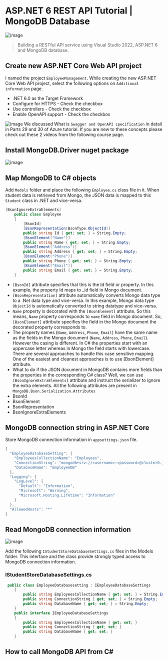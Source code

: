 # ASP.NET 6 REST API Tutorial | MongoDB Database
![image](https://user-images.githubusercontent.com/87810853/184068578-ab827756-fb33-4129-893b-76491984b8f8.png)

> Building a RESTful API service using Visual Studio 2022, ASP.NET 6 and MongoDB database.
## Create new ASP.NET Core Web API project
I named the project `EmployeeManagement`. While creating the new ASP.NET Core Web API project, select the following options on `Additional information` page.
+ .NET 6.0 as the Target Framework
+ Configure for HTTPS - Check the checkbox
+ Use controllers - Check the checkbox
+ Enable OpenAPI support - Check the checkbox

![image](https://user-images.githubusercontent.com/87810853/184073668-2f98fc81-d74b-4058-ba89-eab501c983fa.png)
We discussed What is `Swagger and OpenAPI specification` in detail in Parts 29 and 30 of Azure tutorial. If you are new to these concepts please check out these 2 videos from the following course page.
## Install MongoDB.Driver nuget package
![image](https://user-images.githubusercontent.com/87810853/184073844-27024d93-bb4f-4d82-aa9c-3b03e1dbb122.png)
## Map MongoDB to C# objects
Add `Models` folder and place the following `Employee.cs` class file in it. When student data is retrieved from Mongo, the JSON data is mapped to this `Student` class in .NET and vice-versa.
```C#
[BsonIgnoreExtraElements]
    public class Employee
    {
        [BsonId]
        [BsonRepresentation(BsonType.ObjectId)]
        public string Id { get; set; } = String.Empty;
        [BsonElement("Name")]
        public string Name { get; set; } = String.Empty;
        [BsonElement("Address")]
        public string Address { get; set; } = String.Empty;
        [BsonElement("Phone")]
        public string Phone { get; set; } = String.Empty;
        [BsonElement("Email")]
        public string Email { get; set; } = String.Empty;
    }
```
+ `[BsonId]` attribute specifies that this is the Id field or property. In this example, the property Id maps to _id field in Mongo document.
+ `[BsonRepresentation]` attribute automatically converts Mongo data type to a .Net data type and vice-versa. In this example, Mongo data type `ObjectId` is automatically converted to string datatype and vice-versa.
+ `Name` property is decorated with the `[BsonElement]` attribute. So this means, `Name` property corresponds to `name` field in Mongo document. So, `[BsonElement]` attribute specifies the field in the Mongo document the decorated property corresponds to.
+ The property names (`Name`, `Address`, `Phone`, `Email`) have the same name as the fields in the Mongo document (`Name`, `Address`, `Phone`, `Email`). However the casing is different. In C# the properties start with an uppercase letter whereas in Mongo the field starts with lowercase. There are several approaches to handle this case sensitive mapping. One of the easiest and cleanest approaches is to use [BsonElement] attribute.
+ What to do if the JSON document in MongoDB contains more fields than the properties in the corresponding C# class? Well, we can use `[BsonIgnoreExtraElements]` attribute and instruct the serializer to ignore the extra elements.
All the following attributes are present in `MongoDB.Bson.Serialization.Attributes`
+ BsonId
+ BsonElement
+ BsonRepresentation
+ BsonIgnoreExtraElements
## MongoDB connection string in ASP.NET Core
Store MongoDB connection information in `appsettings.json` file.
```C#
{
  "EmployeeDatabaseSetting": {
    "EmployeesCollectionName": "Employees",
    "ConnectionString": "mongodb+srv://<username>:<password>@cluster0.jscfz7b.mongodb.net/test",
    "DatabaseName": "EmployeeDB"
  },
  "Logging": {
    "LogLevel": {
      "Default": "Information",
      "Microsoft": "Warning",
      "Microsoft.Hosting.Lifetime": "Information"
    }
  },
  "AllowedHosts": "*"
}
```
## Read MongoDB connection information

![image](https://user-images.githubusercontent.com/87810853/184075019-302a7825-cf25-4380-9e7b-aace54deab95.png)

Add the following  `IStudentStoreDatabaseSettings.cs` files in the Models folder. This interface and the class provide strongly typed access to MongoDB connection information.

### IStudentStoreDatabaseSettings.cs
```C#
 public class EmployeeDatabasesetting : IEmployeeDatabaseSettings
    {
        public string EmployeesCollectionName { get; set; } = String.Empty;
        public string ConnectionString { get; set; } = String.Empty;
        public string DatabaseName { get; set; } = String.Empty;
    }
    public interface IEmployeeDatabaseSettings
    {
        public string EmployeesCollectionName { get; set; }
        public string ConnectionString { get; set; }
        public string DatabaseName { get; set; }
    }
```
## How to call MongoDB API from C#
